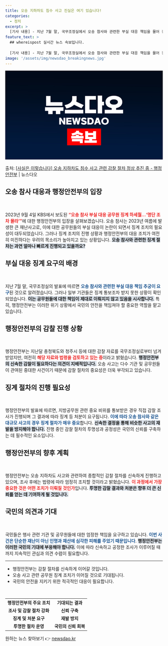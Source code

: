 ```yaml
---
title: 오송 지하차도 침수 사고 진실은 여기 있습니다!
categories:
  - 정치
excerpt: >
  [기사 내용] - 지난 7월 말, 국무조정실에서 오송 참사와 관련한 부실 대응 책임을 물어 징계 조치를 요구…
feature_text: >
  ## whereispost 실시간 뉴스 속보입니다.

  [기사 내용] - 지난 7월 말, 국무조정실에서 오송 참사와 관련한 부실 대응 책임을 물어 징계 조치를 요구…
image: '/assets/img/newsdao_breakingnews.jpg'
---
```


![뉴스다오 속보](/assets/img/newsdao_breakingnews.jpg)

<p>출처: <a href="https://newsdao.kr/1822" rel="dofollow">[사실은 이렇습니다] 오송 지하차도 침수 사고 관련 감찰 절차 정상 추진 중 - 행정안전부</a> | 뉴스다오</p>

<h2 data-ke-size="size26">오송 참사 대응과 행정안전부의 입장</h2>

<p data-ke-size="size16">&nbsp;</p>
<p data-ke-size="size16">2023년 9월 4일 KBS에서 보도된 <b><span style="color: #ee2323;">“오송 참사 부실 대응 공무원 징계 하세월…‘명단 조차 몰라’”</span></b>에 대한 행정안전부의 입장을 살펴보겠습니다. 오송 참사는 2023년 여름에 발생한 큰 재난사고로, 이에 대한 공무원들의 부실 대응이 논란이 되면서 징계 조치의 필요성이 대두되었습니다. 그러나 징계 조치의 진행 상황과 행정안전부의 대응 조치가 여전히 미진하다는 우려의 목소리가 높아지고 있는 상황입니다. <b><span style="background-color: #21538527;">오송 참사와 관련한 징계 절차는 과연 얼마나 빠르게 진행되고 있을까요?</span></b> </p>

<h2 data-ke-size="size26">부실 대응 징계 요구의 배경</h2>

<p data-ke-size="size16">&nbsp;</p>
<p data-ke-size="size16">지난 7월 말, 국무조정실의 발표에 따르면 <b><span style="color: #1a5490;">오송 참사와 관련한 부실 대응 책임 추궁이 요구</span></b>된 것으로 알려졌습니다. 그러나 일부 기관들은 징계 통보조차 받지 못한 상황이 확인되었습니다. <b><span style="background-color: #21538527;">이는 공무원들에 대한 책임이 제대로 이뤄지지 않고 있음을 시사합니다.</span></b> 특히, 행정안전부는 이러한 위기 상황에서 국민의 안전을 책임져야 할 중요한 역할을 맡고 있습니다. </p>

<h2 data-ke-size="size26">행정안전부의 감찰 진행 상황</h2>

<p data-ke-size="size16">&nbsp;</p>
<p data-ke-size="size16">행정안전부는 지난달 충청북도와 청주시 등에 대한 감찰 자료를 국무조정실로부터 넘겨받았지만, 여전히 <b><span style="color: #ee2323;">해당 자료와 법령을 검토하고 있는 중</span></b>이라고 밝혔습니다. <b><span style="background-color: #21538527;">행정안전부의 신속한 감찰이 필요하다는 의견이 지배적입니다.</span></b> 오송 사고는 다수 기관 및 공무원들이 관여된 중대한 사건이기 때문에 감찰 절차의 중요성은 더욱 부각되고 있습니다. </p>

<h2 data-ke-size="size26">징계 절차의 진행 필요성</h2>

<p data-ke-size="size16">&nbsp;</p>
<p data-ke-size="size16">행정안전부의 발표에 따르면, 지방공무원 관련 중요 비위를 통보받은 경우 직접 감찰 조사가 진행되며 그 결과에 따라 징계 등 처분이 요구됩니다. <b><span style="color: #1a5490;">이에 따라 오송 참사와 같은 대규모 사고의 경우 징계 절차가 매우 중요</span></b>합니다. <b><span style="background-color: #21538527;">신속한 결정을 통해 비슷한 사고의 재발을 방지해야 합니다.</span></b> 진행 중인 감찰 절차의 투명성과 공정성은 국민의 신뢰를 구축하는 데 필수적인 요소입니다. </p>

<h2 data-ke-size="size26">행정안전부의 향후 계획</h2>

<p data-ke-size="size16">&nbsp;</p>
<p data-ke-size="size16">행정안전부는 오송 지하차도 사고와 관련하여 종합적인 감찰 절차를 신속하게 진행하고 있으며, 조사 후에는 법령에 따라 엄정히 조치할 것이라고 밝혔습니다. <b><span style="color: #ee2323;">이 과정에서 가장 중요한 것은 어떤 조치가 이뤄질 것인가</span></b>입니다. <b><span style="background-color: #21538527;">투명한 감찰 결과와 처분은 향후 더 큰 신뢰를 얻는 데 기여하게 될 것입니다.</span></b> </p>

<h2 data-ke-size="size26">국민의 의견과 기대</h2>

<p data-ke-size="size16">&nbsp;</p>
<p data-ke-size="size16">국민들은 행사 관련 기관 및 공무원들에 대한 엄정한 책임을 요구하고 있습니다. <b><span style="color: #1a5490;">이번 사건은 단순한 재난이 아닌 인명과 재산에 심각한 피해를 주었기 때문입니다</span></b>. <b><span style="background-color: #21538527;">행정안전부는 이러한 국민의 기대에 부응해야 합니다.</span></b> 이에 따라 신속하고 공정한 조사가 이루어질 때까지 지속적인 관심과 의견 수렴이 필요합니다.</p>

<hr>
<ul>
<li>행정안전부는 감찰 절차를 신속하게 이어갈 것입니다.</li>
<li>오송 사고 관련 공무원 징계 조치가 이어질 것으로 기대됩니다.</li>
<li>국민의 안전을 지키기 위한 적극적인 대응이 필요합니다.</li>
</ul>
<p data-ke-size="size16">&nbsp;</p>
<table>
<tr>
<td style="text-align: center; height: 17px;"><b>행정안전부의 주요 조치</b></td>
<td style="text-align: center; height: 17px;"><b>기대되는 결과</b></td>
</tr>
<tr>
<td style="text-align: center; height: 17px;"><b>조사 및 감찰 절차 강화</b></td>
<td style="text-align: center; height: 17px;"><b>신뢰 구축</b></td>
</tr>
<tr>
<td style="text-align: center; height: 17px;"><b>징계 및 처분 요구</b></td>
<td style="text-align: center; height: 17px;"><b>재발 방지</b></td>
</tr>
<tr>
<td style="text-align: center; height: 17px;"><b>투명한 절차 운영</b></td>
<td style="text-align: center; height: 17px;"><b>국민의 신뢰 회복</b></td>
</tr>
</table> 

원하는 뉴스 찾아보기 👉 <a href="https://newsdao.kr" rel="dofollow">newsdao.kr</a>


